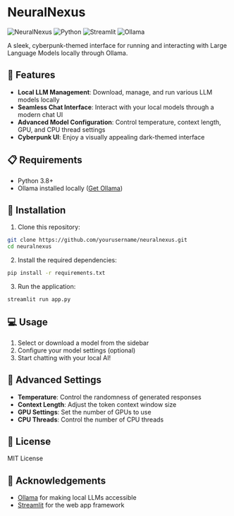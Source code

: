 # NeuralNexus

![NeuralNexus](https://img.shields.io/badge/NeuralNexus-Local_LLM_Interface-00ff9d)
![Python](https://img.shields.io/badge/Python-3.8+-blue)
![Streamlit](https://img.shields.io/badge/Streamlit-1.32.0-FF4B4B)
![Ollama](https://img.shields.io/badge/Ollama-0.1.6-gray)

A sleek, cyberpunk-themed interface for running and interacting with Large Language Models locally through Ollama.

## 🧠 Features

- **Local LLM Management**: Download, manage, and run various LLM models locally
- **Seamless Chat Interface**: Interact with your local models through a modern chat UI
- **Advanced Model Configuration**: Control temperature, context length, GPU, and CPU thread settings
- **Cyberpunk UI**: Enjoy a visually appealing dark-themed interface

## 📋 Requirements

- Python 3.8+
- Ollama installed locally ([Get Ollama](https://ollama.ai/))

## 🚀 Installation

1. Clone this repository:
```bash
git clone https://github.com/yourusername/neuralnexus.git
cd neuralnexus
```

2. Install the required dependencies:
```bash
pip install -r requirements.txt
```

3. Run the application:
```bash
streamlit run app.py
```

## 💻 Usage

1. Select or download a model from the sidebar
2. Configure your model settings (optional)
3. Start chatting with your local AI!

## 🔧 Advanced Settings

- **Temperature**: Control the randomness of generated responses
- **Context Length**: Adjust the token context window size
- **GPU Settings**: Set the number of GPUs to use
- **CPU Threads**: Control the number of CPU threads

## 📝 License

MIT License

## 🙏 Acknowledgements

- [Ollama](https://ollama.ai/) for making local LLMs accessible
- [Streamlit](https://streamlit.io/) for the web app framework 